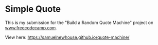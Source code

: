 # Simple Quote
This is my submission for the "Build a Random Quote Machine" project on www.freecodecamp.com.

View here: https://samuelnewhouse.github.io/quote-machine/
